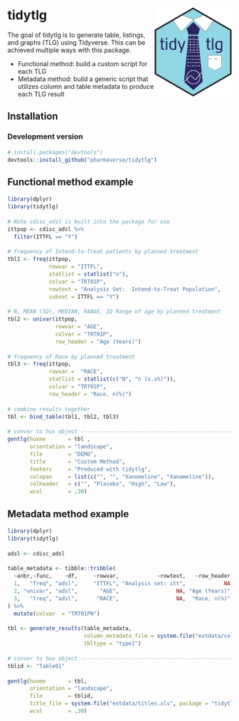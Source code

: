 
<!-- README.md is generated from README.Rmd. Please edit that file -->

# tidytlg <img src='man/figures/logo.png' align="right" height="200" style="float:right; height:200px;" />

<!-- badges: start -->

<!-- <img src="man/figures/logo.png" align="right" height = "13"/> -->
<!-- badges: end -->

The goal of tidytlg is to generate table, listings, and graphs (TLG)
using Tidyverse. This can be achieved multiple ways with this package.

-   Functional method: build a custom script for each TLG
-   Metadata method: build a generic script that utilizes column and
    table metadata to produce each TLG result

## Installation

### Development version

``` r
# install.packages("devtools")
devtools::install_github("pharmaverse/tidytlg")
```

## Functional method example

``` r
library(dplyr)
library(tidytlg)

# Note cdisc_adsl is built into the package for use
ittpop <- cdisc_adsl %>%
  filter(ITTFL == "Y")

# frequency of Intend-to-Treat patients by planned treatment
tbl1 <- freq(ittpop,
             rowvar = "ITTFL",
             statlist = statlist("n"),
             colvar = "TRT01P",
             rowtext = "Analysis Set:  Intend-to-Treat Population",
             subset = ITTFL == "Y")

# N, MEAN (SD), MEDIAN, RANGE, IQ Range of age by planned treatment
tbl2 <- univar(ittpop,
               rowvar = "AGE",
               colvar = "TRT01P",
               row_header = "Age (Years)")

# frequency of Race by planned treatment
tbl3 <- freq(ittpop,
             rowvar =  "RACE",
             statlist = statlist(c("N", "n (x.x%)")),
             colvar = "TRT01P",
             row_header = "Race, n(%)")

# combine results together
tbl <- bind_table(tbl1, tbl2, tbl3)

# conver to hux object -----------------------------------------------------------------
gentlg(huxme       = tbl ,
       orientation = "landscape",
       file        = "DEMO",
       title       = "Custom Method",
       footers     = "Produced with tidytlg",
       colspan     = list(c("", "", "Xanomeline", "Xanomeline")),
       colheader   = c("", "Placebo", "High", "Low"),
       wcol        = .30)
```

## Metadata method example

``` r
library(dplyr)
library(tidytlg)

adsl <- cdisc_adsl

table_metadata <- tibble::tribble(
  ~anbr,~func,    ~df,     ~rowvar,            ~rowtext,   ~row_header,                    ~statlist,         ~subset,
  1,   "freq", "adsl",     "ITTFL", "Analysis set: itt",            NA,                statlist("n"),  "ITTFL == 'Y'",
  2, "univar", "adsl",       "AGE",                  NA, "Age (Years)",                           NA,              NA,
  3,   "freq", "adsl",      "RACE",                  NA,  "Race, n(%)", statlist(c("N", "n (x.x%)")),              NA
) %>%
  mutate(colvar  = "TRT01PN")

tbl <- generate_results(table_metadata, 
                        column_metadata_file = system.file("extdata/column_metadata.xlsx", package = "tidytlg"),
                        tbltype = "type1") 

# conver to hux object -----------------------------------------------------------------
tblid <- "Table01"

gentlg(huxme       = tbl,
       orientation = "landscape",
       file        = tblid,
       title_file = system.file("extdata/titles.xls", package = "tidytlg"),
       wcol        = .30)
```
